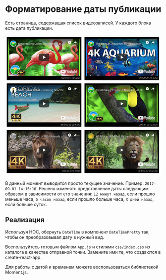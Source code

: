 Форматирование даты публикации
===

Есть страница, содержащая список видеозаписей. 
У каждого блока есть дата публикации. 

![Relative Time](./assets/time.png)

В данный момент выводится просто текущее значение. Пример: `2017-09-01 14:15:10`. 
Решено изменять представление даты следующим образом в зависимости от его значения:
`12 минут назад`, если прошло меньше часа, `5 часов назад`, если прошло больше часа, `X дней назад`, если больше суток.

## Реализация

Используя HOC, обернуть `DateTime` в компонент `DateTimePretty` так, чтобы он преобразовывал дату в нужный вид.

Воспользуйтесь готовым файлом `App.js` и стилями `css/index.css` из каталога в качестве отправной точки. Замените ими те, что создаются в create-react-app.

Для работы с датой и временем можете воспользоваться библиотекой Moment.js.

